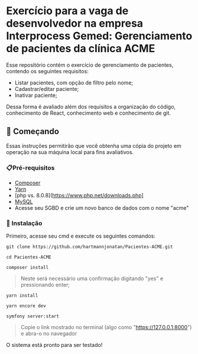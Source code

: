 # Exercício para a vaga de desenvolvedor na empresa Interprocess Gemed: Gerenciamento de pacientes da clínica ACME

Esse repositório contém o exercício de gerenciamento de pacientes, contendo os seguintes requisitos:
- Listar pacientes, com opção de filtro pelo nome;
- Cadastrar/editar paciente;
- Inativar paciente;

Dessa forma é avaliado além dos requisitos a organização do código, conhecimento de React, conhecimento web e conhecimento de git.

## :rocket: Começando
Essas instruções permitirão que você obtenha uma cópia do projeto em operação na sua máquina local para fins avaliativos.

### 📋Pré-requisitos
- [Composer](https://getcomposer.org/download/)
- [Yarn](https://classic.yarnpkg.com/lang/en/docs/install/#windows-stable)
- [php vs. 8.0.8](https://www.php.net/downloads.php]
- [MySQL](https://www.mysql.com/downloads/)
- Acesse seu SGBD e crie um novo banco de dados com o nome "acme"

### :wrench: Instalação

Primeiro, acesse seu cmd e execute os seguintes comandos:
```
git clone https://github.com/hartmannjonatan/Pacientes-ACME.git
```

```
cd Pacientes-ACME
```

```
composer install
```
> Neste será necessário uma confirmação digitando "yes" e pressionando enter;

```
yarn install
```

```
yarn encore dev
```

```
symfony server:start
```
> Copie o link mostrado no terminal (algo como "https://127.0.0.1:8000") e abra-o no navegador

O sistema está pronto para ser testado!

